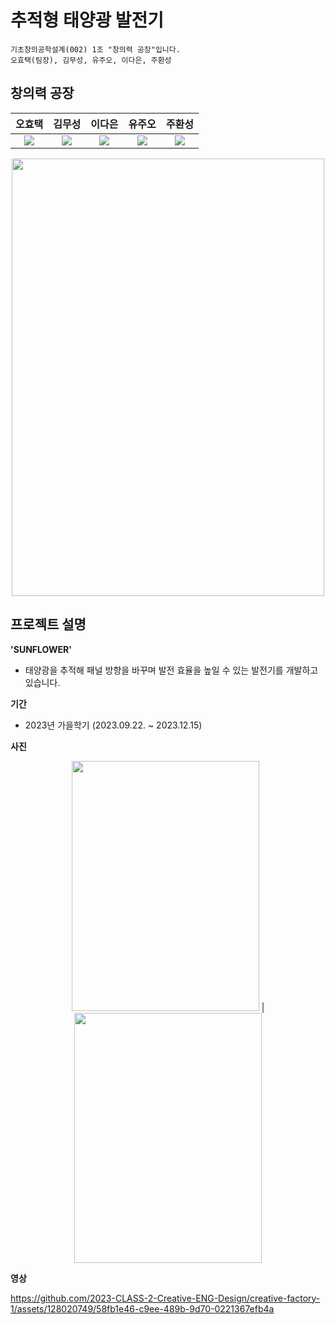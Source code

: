 # 추적형 태양광 발전기
    기초창의공학설계(002) 1조 "창의력 공장"입니다.
    오효택(팀장), 김무성, 유주오, 이다은, 주환성

## 창의력 공장
| 오효택 | 김무성 | 이다은 | 유주오 | 주환성 
|:--:|:---:|:---:|:---:|:---:|
| [![](https://github.com/htoh.png)](https://github.com/htoh) | [![](https://github.com/sunflow-er.png)](https://github.com/sunflow-er) | [![](https://github.com/byeolmarone.png)](https://github.com/byeolmarone) | [![](https://github.com/OwlEdu.png)](https://github.com/OwlEdu) | [![](https://github.com/qwer0asdf.png)](https://github.com/qwer0asdf) |

<p align="center">
<img src="https://github.com/2023-CLASS-2-Creative-ENG-Design/creative-factory-1/assets/128020749/dbb0e12b-e5dc-4014-81fa-5470a78a34c6.png" width="500" height="700"/>
</p>

## 프로젝트 설명
**'SUNFLOWER'**
 * 태양광을 추적해 패널 방향을 바꾸며 발전 효율을 높일 수 있는 발전기를 개발하고 있습니다.
   
**기간**
 * 2023년 가을학기 (2023.09.22. ~ 2023.12.15)
   
**사진**
<p align="center">
<img src="https://github.com/2023-CLASS-2-Creative-ENG-Design/creative-factory-1/assets/128020749/06cd5c2c-b8d9-42d0-9f0a-da019d40bfe5.png" width="300" height="400"/> | <img src="https://github.com/2023-CLASS-2-Creative-ENG-Design/creative-factory-1/assets/128020749/2f30c97d-91c3-44e3-b986-97c65209aa74.png" width="300" height="400"/>
</p>

**영상**

https://github.com/2023-CLASS-2-Creative-ENG-Design/creative-factory-1/assets/128020749/58fb1e46-c9ee-489b-9d70-0221367efb4a



